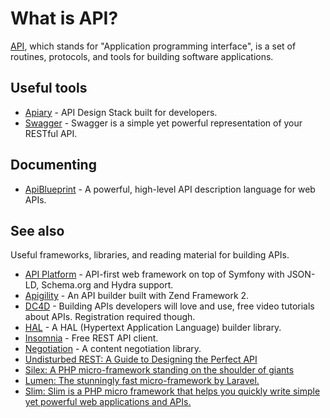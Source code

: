 # What is API?

[API](https://en.wikipedia.org/wiki/Application_programming_interface), which
stands for "Application programming interface", is a set of routines,
protocols, and tools for building software applications.

## Useful tools

* [Apiary](https://apiary.io) - API Design Stack built for developers.
* [Swagger](http://swagger.io) - Swagger is a simple yet powerful
  representation of your RESTful API.

## Documenting

* [ApiBlueprint](https://apiblueprint.org) - A powerful, high-level API
  description language for web APIs.

## See also

Useful frameworks, libraries, and reading material for building APIs.

* [API Platform](https://api-platform.com/) - API-first web framework on top of
  Symfony with JSON-LD, Schema.org and Hydra support.
* [Apigility](https://github.com/zfcampus/zf-apigility-skeleton) - An API
  builder built with Zend Framework 2.
* [DC4D](http://daycamp4developers.com/previous-meetings/building-apis-developers-will-love-and-use/) -
  Building APIs developers will love and use, free video tutorials about APIs.
  Registration required though.
* [HAL](https://github.com/blongden/hal) - A HAL (Hypertext Application
  Language) builder library.
* [Insomnia](https://insomnia.rest/) - Free REST API client.
* [Negotiation](https://github.com/willdurand/Negotiation) - A content
  negotiation library.
* [Undisturbed REST: A Guide to Designing the Perfect API](http://mulesoft.com/restbook)
* [Silex: A PHP micro-framework standing on the shoulder of giants](http://silex.sensiolabs.org/)
* [Lumen: The stunningly fast micro-framework by Laravel.](https://lumen.laravel.com/)
* [Slim: Slim is a PHP micro framework that helps you quickly write simple yet powerful web applications and APIs.](http://www.slimframework.com/)
